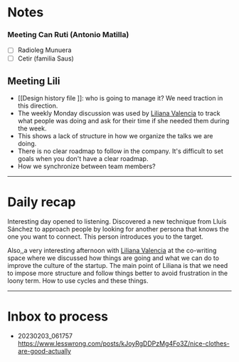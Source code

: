 
# Notes

### Meeting Can Ruti (Antonio Matilla)
- [ ] Radioleg Munuera
- [ ] Cetir (familia Saus)

##  Meeting Lili

- [[Design history file ]]:  who is going to manage it?  We need traction in this direction. 
- The weekly Monday discussion was used by [Liliana Valencia](../_people/Liliana%20Valencia.md) to track what people was doing and ask for their time if she needed them during the week. 
- This shows a lack of structure  in how we organize the talks we are doing. 
- There is no clear roadmap to follow in the company.  It's difficult to set goals when you don't have a clear roadmap.  
- How we synchronize between team members? 



--- 
# Daily recap

Interesting day opened to listening.  Discovered a new technique from Lluís Sánchez to approach people by looking for another persona that knows the one you want to connect. This person introduces you to the target. 

Also,,a very interesting afternoon with [Liliana Valencia](../_people/Liliana%20Valencia.md)  at the co-writing space where we discussed how things are going and what we can do to improve the culture of the startup.  The main point of Liliana is that we need to impose more structure and follow things better to avoid frustration in the loony term.  How to use cycles and these things.  



--- 
# Inbox to process
- 20230203_061757 https://www.lesswrong.com/posts/kJoyRgDDPzMg4Fo3Z/nice-clothes-are-good-actually
